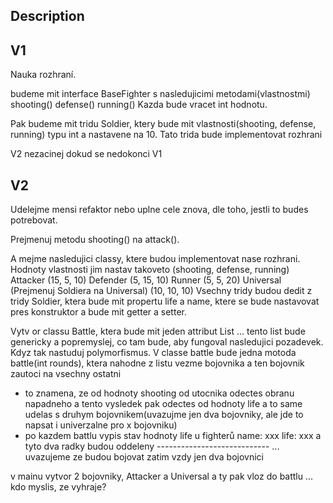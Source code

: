 Description
-----------------------
V1
-----------------------
Nauka rozhraní. 

budeme mit interface BaseFighter s nasledujicimi metodami(vlastnostmi)
shooting()
defense()
running()
Kazda bude vracet int hodnotu.

Pak budeme mit tridu Soldier, ktery bude mit vlastnosti(shooting, defense, running) typu int a nastavene na 10.
Tato trida bude implementovat rozhrani 

V2 nezacinej dokud se nedokonci V1

V2
-----------------------
Udelejme mensi refaktor nebo uplne cele znova, dle toho, jestli to budes potrebovat.

Prejmenuj metodu shooting() na attack().

A mejme nasledujici classy, ktere budou implementovat nase rozhrani. 
Hodnoty vlastnosti jim nastav takoveto (shooting, defense, running)
Attacker (15, 5, 10)
Defender (5, 15, 10)
Runner (5, 5, 20)
Universal (Prejmenuj Soldiera na Universal) (10, 10, 10)
Vsechny tridy budou dedit z tridy Soldier, ktera bude mit propertu life a name, ktere se bude nastavovat pres konstruktor a bude mit getter a setter.

Vytv or classu Battle, ktera bude mit jeden attribut List ... tento list bude genericky a popremyslej, co tam bude, aby fungoval nasledujici pozadevek. Kdyz tak nastuduj polymorfismus. 
V classe battle bude jedna motoda battle(int rounds), ktera nahodne z listu vezme bojovnika a ten bojovnik zautoci na vsechny ostatni
- to znamena, ze od hodnoty shooting od utocnika odectes obranu napadneho a tento vysledek pak odectes od hodnoty life a to same udelas s druhym bojovnikem(uvazujme jen dva bojovniky, ale jde to napsat i univerzalne pro x bojovniku)
- po kazdem battlu vypis stav hodnoty life u fighterů   name: xxx    life: xxx a tyto dva radky budou oddeleny ---------------------------- ... uvazujeme ze budou bojovat zatim vzdy jen dva bojovnici 

v mainu vytvor 2 bojovniky, Attacker a Universal a ty pak vloz do battlu ... kdo myslis, ze vyhraje? 